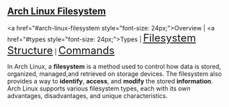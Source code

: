 ## [Arch Linux Filesystem](https://github.com/shaun-barnard/linux-system-administration/blob/main/arch-linux/filesystem.md)<br>
<a href="#arch-linux-filesystem style="font-size: 24px;">Overview</a> | <a href="#types style="font-size: 24px;">Types</a> | <a href="#arch-linux-filesystem-structure" style="font-size: 24px;">Filesystem Structure</a> | <a href="#commands" style="font-size: 24px;">Commands</a>
</p>

In Arch Linux, a **filesystem** is a method used to control how data is stored, organized, managed,and retrieved on storage devices. The filesystem also provides a way to **identify**, **access**, and **modify** the stored **information**. Arch Linux supports various filesystem types, each with its own advantages, disadvantages, and unique characteristics.